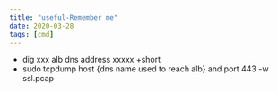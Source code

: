 ```yaml
---
title: "useful-Remember me"
date: 2020-03-28
tags: [cmd]
---
```


- dig xxx alb dns address xxxxx  +short
- sudo  tcpdump host {dns name used to reach alb} and port 443 -w ssl.pcap
